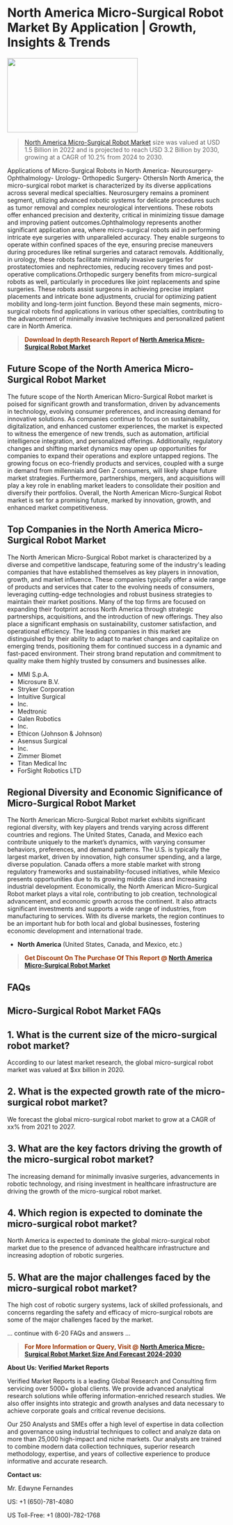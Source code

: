 <p><h1>North America Micro-Surgical Robot Market By Application | Growth, Insights & Trends</h1><p><img class="aligncenter size-medium wp-image-105565" src="https://ffe5etoiles.com/wp-content/uploads/2025/01/MST7-300x171.png" alt="" width="300" height="171" /></p><blockquote><p><a href="https://www.verifiedmarketreports.com/download-sample/?rid=421378&utm_source=Github-NA&utm_medium=362" target="_blank">North America Micro-Surgical Robot Market</a> size was valued at USD 1.5 Billion in 2022 and is projected to reach USD 3.2 Billion by 2030, growing at a CAGR of 10.2% from 2024 to 2030.</p></blockquote>Applications of Micro-Surgical Robots in North America- Neurosurgery- Ophthalmology- Urology- Orthopedic Surgery- OthersIn North America, the micro-surgical robot market is characterized by its diverse applications across several medical specialties. Neurosurgery remains a prominent segment, utilizing advanced robotic systems for delicate procedures such as tumor removal and complex neurological interventions. These robots offer enhanced precision and dexterity, critical in minimizing tissue damage and improving patient outcomes.Ophthalmology represents another significant application area, where micro-surgical robots aid in performing intricate eye surgeries with unparalleled accuracy. They enable surgeons to operate within confined spaces of the eye, ensuring precise maneuvers during procedures like retinal surgeries and cataract removals. Additionally, in urology, these robots facilitate minimally invasive surgeries for prostatectomies and nephrectomies, reducing recovery times and post-operative complications.Orthopedic surgery benefits from micro-surgical robots as well, particularly in procedures like joint replacements and spine surgeries. These robots assist surgeons in achieving precise implant placements and intricate bone adjustments, crucial for optimizing patient mobility and long-term joint function. Beyond these main segments, micro-surgical robots find applications in various other specialties, contributing to the advancement of minimally invasive techniques and personalized patient care in North America.</p><blockquote><p><span style="color: #993300;"><strong>Download In depth Research Report of <a href="https://www.verifiedmarketreports.com/download-sample/?rid=421378&utm_source=Github-NA&utm_medium=362">North America Micro-Surgical Robot Market</a></strong></span></p></blockquote><h2>Future Scope of the North America Micro-Surgical Robot Market</h2><p>The future scope of the North American Micro-Surgical Robot market is poised for significant growth and transformation, driven by advancements in technology, evolving consumer preferences, and increasing demand for innovative solutions. As companies continue to focus on sustainability, digitalization, and enhanced customer experiences, the market is expected to witness the emergence of new trends, such as automation, artificial intelligence integration, and personalized offerings. Additionally, regulatory changes and shifting market dynamics may open up opportunities for companies to expand their operations and explore untapped regions. The growing focus on eco-friendly products and services, coupled with a surge in demand from millennials and Gen Z consumers, will likely shape future market strategies. Furthermore, partnerships, mergers, and acquisitions will play a key role in enabling market leaders to consolidate their position and diversify their portfolios. Overall, the North American Micro-Surgical Robot market is set for a promising future, marked by innovation, growth, and enhanced market competitiveness.</p><h2>Top Companies in the North America Micro-Surgical Robot Market</h2><p>The North American Micro-Surgical Robot market is characterized by a diverse and competitive landscape, featuring some of the industry's leading companies that have established themselves as key players in innovation, growth, and market influence. These companies typically offer a wide range of products and services that cater to the evolving needs of consumers, leveraging cutting-edge technologies and robust business strategies to maintain their market positions. Many of the top firms are focused on expanding their footprint across North America through strategic partnerships, acquisitions, and the introduction of new offerings. They also place a significant emphasis on sustainability, customer satisfaction, and operational efficiency. The leading companies in this market are distinguished by their ability to adapt to market changes and capitalize on emerging trends, positioning them for continued success in a dynamic and fast-paced environment. Their strong brand reputation and commitment to quality make them highly trusted by consumers and businesses alike.</p><p><ul><li>MMI S.p.A. </li><li> Microsure B.V. </li><li> Stryker Corporation </li><li> Intuitive Surgical </li><li> Inc. </li><li> Medtronic </li><li> Galen Robotics </li><li> Inc. </li><li> Ethicon (Johnson & Johnson) </li><li> Asensus Surgical </li><li> Inc. </li><li> Zimmer Biomet </li><li> Titan Medical Inc </li><li> ForSight Robotics LTD</li></ul></p><h2>Regional Diversity and Economic Significance of Micro-Surgical Robot Market</h2><p>The North American Micro-Surgical Robot market exhibits significant regional diversity, with key players and trends varying across different countries and regions. The United States, Canada, and Mexico each contribute uniquely to the market’s dynamics, with varying consumer behaviors, preferences, and demand patterns. The U.S. is typically the largest market, driven by innovation, high consumer spending, and a large, diverse population. Canada offers a more stable market with strong regulatory frameworks and sustainability-focused initiatives, while Mexico presents opportunities due to its growing middle class and increasing industrial development. Economically, the North American Micro-Surgical Robot market plays a vital role, contributing to job creation, technological advancement, and economic growth across the continent. It also attracts significant investments and supports a wide range of industries, from manufacturing to services. With its diverse markets, the region continues to be an important hub for both local and global businesses, fostering economic development and international trade.</p><ul> <li><strong>North America</strong> (United States, Canada, and Mexico, etc.)</li></ul><blockquote><p><span style="color: #993300;"><strong>Get Discount On The Purchase Of This Report @ <a href="https://www.verifiedmarketreports.com/ask-for-discount/?rid=421378&utm_source=Github-NA&utm_medium=362">North America Micro-Surgical Robot Market</a></strong></span></p></blockquote><h2>FAQs</h2><p><h2>Micro-Surgical Robot Market FAQs</h1><h2>1. What is the current size of the micro-surgical robot market?</div><div></h2><p>According to our latest market research, the global micro-surgical robot market was valued at $xx billion in 2020.</p><h2>2. What is the expected growth rate of the micro-surgical robot market?</div><div></h2><p>We forecast the global micro-surgical robot market to grow at a CAGR of xx% from 2021 to 2027.</p><h2>3. What are the key factors driving the growth of the micro-surgical robot market?</div><div></h2><p>The increasing demand for minimally invasive surgeries, advancements in robotic technology, and rising investment in healthcare infrastructure are driving the growth of the micro-surgical robot market.</p><h2>4. Which region is expected to dominate the micro-surgical robot market?</div><div></h2><p>North America is expected to dominate the global micro-surgical robot market due to the presence of advanced healthcare infrastructure and increasing adoption of robotic surgeries.</p><h2>5. What are the major challenges faced by the micro-surgical robot market?</div><div></h2><p>The high cost of robotic surgery systems, lack of skilled professionals, and concerns regarding the safety and efficacy of micro-surgical robots are some of the major challenges faced by the market.</p>... continue with 6-20 FAQs and answers ...</body></html></p><blockquote><p><span style="color: #993300;"><strong>For More Information or Query, Visit @ <a href="https://www.verifiedmarketreports.com/product/micro-surgical-robot-market/">North America Micro-Surgical Robot Market Size And Forecast 2024-2030</a></strong></span></p></blockquote><p><strong>About Us: Verified Market Reports</strong></p><p>Verified Market Reports is a leading Global Research and Consulting firm servicing over 5000+ global clients. We provide advanced analytical research solutions while offering information-enriched research studies. We also offer insights into strategic and growth analyses and data necessary to achieve corporate goals and critical revenue decisions.</p><p>Our 250 Analysts and SMEs offer a high level of expertise in data collection and governance using industrial techniques to collect and analyze data on more than 25,000 high-impact and niche markets. Our analysts are trained to combine modern data collection techniques, superior research methodology, expertise, and years of collective experience to produce informative and accurate research.</p><p><strong>Contact us:</strong></p><p>Mr. Edwyne Fernandes</p><p>US: +1 (650)-781-4080</p><p>US Toll-Free: +1 (800)-782-1768</p>

